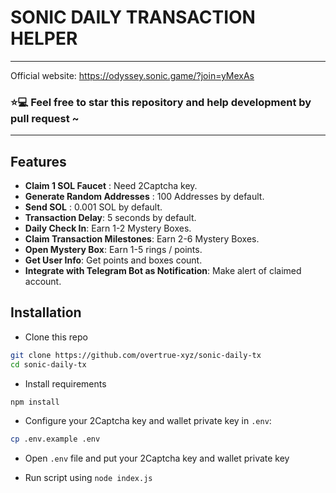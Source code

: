 # SONIC DAILY TRANSACTION HELPER

<hr>

Official website: <https://odyssey.sonic.game/?join=yMexAs>

### ⭐💻 Feel free to star this repository and help development by pull request ~

<hr>

## Features

- **Claim 1 SOL Faucet** : Need 2Captcha key.
- **Generate Random Addresses** : 100 Addresses by default.
- **Send SOL** : 0.001 SOL by default.
- **Transaction Delay**: 5 seconds by default.
- **Daily Check In**: Earn 1-2 Mystery Boxes.
- **Claim Transaction Milestones**: Earn 2-6 Mystery Boxes.
- **Open Mystery Box**: Earn 1-5 rings / points.
- **Get User Info**: Get points and boxes count.
- **Integrate with Telegram Bot as Notification**: Make alert of claimed account.

## Installation

- Clone this repo

```bash
git clone https://github.com/overtrue-xyz/sonic-daily-tx
cd sonic-daily-tx
```

- Install requirements

```bash
npm install
```

- Configure your 2Captcha key and wallet private key in `.env`:

```bash
cp .env.example .env
```

- Open `.env` file and put your 2Captcha key and wallet private key

- Run script using `node index.js`
